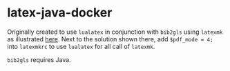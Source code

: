 # latex-java-docker

Originally created to use `lualatex` in conjunction with `bib2gls` using `latexmk` as illustrated [here](https://tex.stackexchange.com/a/401979/120853).
Next to the solution shown there, add `$pdf_mode = 4;` into `latexmkrc` to use `lualatex` for all call of `latexmk`.

`bib2gls` requires Java.
